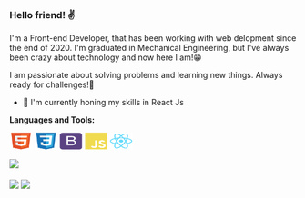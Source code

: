 ### Hello friend! ✌️

I'm a Front-end Developer, that has been working with web delopment since the end of 2020. I'm graduated in Mechanical Engineering, but I've always been crazy about technology and now here I am!😁

I am passionate about solving problems and learning new things. Always ready for challenges!🚀

- 🚀 I'm currently honing my skills in React Js

**Languages and Tools:**  

<div style="display: inline_block">
  <img align="center" alt="Pedro-HTML" height="30" width="40" src="https://raw.githubusercontent.com/devicons/devicon/master/icons/html5/html5-original.svg">
  <img align="center" alt="Pedro-CSS" height="30" width="40" src="https://raw.githubusercontent.com/devicons/devicon/master/icons/css3/css3-original.svg">
  <img align="center" alt="Pedro-React" height="30" width="40" src="https://raw.githubusercontent.com/devicons/devicon/master/icons/bootstrap/bootstrap-plain.svg">
  <img align="center" alt="Pedro-Js" height="30" width="40" src="https://raw.githubusercontent.com/devicons/devicon/master/icons/javascript/javascript-plain.svg">
  <img align="center" alt="Pedro-React" height="30" width="40" src="https://raw.githubusercontent.com/devicons/devicon/master/icons/react/react-original.svg">
</div><br>

<div>
  <a href="https://github.com/pedrogutierresbr">
  <img height="160em" src="https://github-readme-stats.vercel.app/api/top-langs/?username=pedrogutierresbr&layout=compact&langs_count=16&theme=dark"/>
</div><br>

<div>
  <a href="https://www.linkedin.com/in/pedro-gutierres/" target="_blank"><img src="https://img.shields.io/badge/-LinkedIn-%230077B5?style=for-the-badge&logo=linkedin&logoColor=white" target="_blank"></a>
  <a href="https://www.instagram.com/pegutierres/" target="_blank"><img src="https://img.shields.io/badge/-Instagram-%23EC1313?style=for-the-badge&logo=instagram&logoColor=white" target="_blank"></a>
</div><br>

<!--
Here are some ideas to get you started:

- 🔭 I’m currently working on ...
- 🌱 I’m currently learning ...
- 👯 I’m looking to collaborate on ...
- 🤔 I’m looking for help with ...
- 💬 Ask me about ...
- 📫 How to reach me: ...
- 😄 Pronouns: ...
- ⚡ Fun fact: ...
-->
